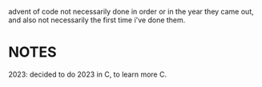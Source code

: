 advent of code not necessarily done in order or in the year they came out, and also not necessarily the first time i've done them.

NOTES
======

2023: decided to do 2023 in C, to learn more C.

